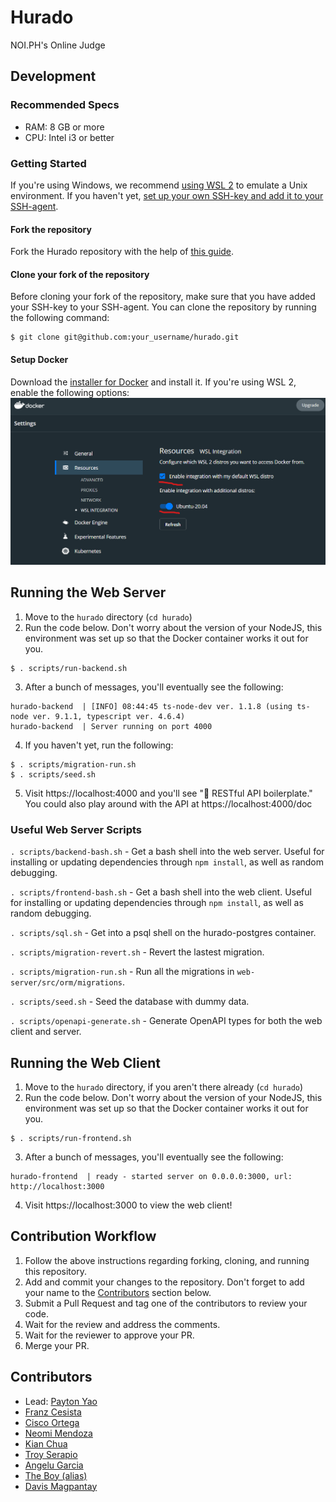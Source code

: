 # Hurado

NOI.PH's Online Judge

## Development

### Recommended Specs

- RAM: 8 GB or more
- CPU: Intel i3 or better

### Getting Started

If you're using Windows, we recommend [using WSL 2](https://learn.microsoft.com/en-us/windows/wsl/install) to emulate a Unix environment. If you haven't yet, [set up your own SSH-key and add it to your SSH-agent](https://docs.github.com/en/authentication/connecting-to-github-with-ssh/generating-a-new-ssh-key-and-adding-it-to-the-ssh-agent).

#### Fork the repository

Fork the Hurado repository with the help of [this guide](https://docs.github.com/en/get-started/quickstart/fork-a-repo).

#### Clone your fork of the repository

Before cloning your fork of the repository, make sure that you have added your SSH-key to your SSH-agent. You can clone the repository by running the following command:

```shell
$ git clone git@github.com:your_username/hurado.git
```

#### Setup Docker

Download the [installer for Docker](https://docs.docker.com/desktop/release-notes/#docker-desktop-430) and install it. If you're using WSL 2, enable the following options: ![Docker WSL Settings](./docs/readme-docker-wsl-settings.png)

## Running the Web Server

1. Move to the `hurado` directory (`cd hurado`)
2. Run the code below. Don't worry about the version of your NodeJS, this environment was set up so that the Docker container works it out for you.

```shell
$ . scripts/run-backend.sh
```

3. After a bunch of messages, you'll eventually see the following:

```shell
hurado-backend  | [INFO] 08:44:45 ts-node-dev ver. 1.1.8 (using ts-node ver. 9.1.1, typescript ver. 4.6.4)
hurado-backend  | Server running on port 4000
```

4. If you haven't yet, run the following:

```shell
$ . scripts/migration-run.sh
$ . scripts/seed.sh
```

5. Visit https://localhost:4000 and you'll see "💊 RESTful API boilerplate." You could also play around with the API at https://localhost:4000/doc

### Useful Web Server Scripts

`. scripts/backend-bash.sh` - Get a bash shell into the web server. Useful for installing or updating dependencies through `npm install`, as well as random debugging.

`. scripts/frontend-bash.sh` - Get a bash shell into the web client. Useful for installing or updating dependencies through `npm install`, as well as random debugging.

`. scripts/sql.sh` - Get into a psql shell on the hurado-postgres container.

`. scripts/migration-revert.sh` - Revert the lastest migration.

`. scripts/migration-run.sh` - Run all the migrations in `web-server/src/orm/migrations`.

`. scripts/seed.sh` - Seed the database with dummy data.

`. scripts/openapi-generate.sh` - Generate OpenAPI types for both the web client and server.

## Running the Web Client

1. Move to the `hurado` directory, if you aren't there already (`cd hurado`)
2. Run the code below. Don't worry about the version of your NodeJS, this environment was set up so that the Docker container works it out for you.

```shell
$ . scripts/run-frontend.sh
```

3. After a bunch of messages, you'll eventually see the following:

```shell
hurado-frontend  | ready - started server on 0.0.0.0:3000, url: http://localhost:3000
```

4. Visit https://localhost:3000 to view the web client!

## Contribution Workflow

1. Follow the above instructions regarding forking, cloning, and running this repository.
2. Add and commit your changes to the repository. Don't forget to add your name to the [Contributors](#contributors) section below.
4. Submit a Pull Request and tag one of the contributors to review your code.
5. Wait for the review and address the comments.
6. Wait for the reviewer to approve your PR.
7. Merge your PR.

## Contributors

- Lead: [Payton Yao](https://github.com/jabbawookiees)
- [Franz Cesista](https://github.com/leloykun)
- [Cisco Ortega](https://github.com/gfmortega)
- [Neomi Mendoza](https://github.com/nimendoza)
- [Kian Chua](https://github.com/Quantum-K9)
- [Troy Serapio](https://github.com/tdserapio)
- [Angelu Garcia](https://github.com/devByGelu)
- [The Boy (alias)](https://github.com/RedBlazerFlame)
- [Davis Magpantay](https://github.com/dexva)
